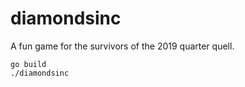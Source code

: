 # diamondsinc
A fun game for the survivors of the 2019 quarter quell.

    go build
    ./diamondsinc
